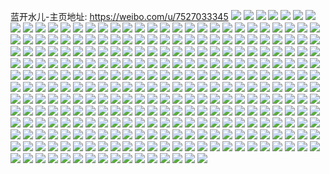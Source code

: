 蓝开水儿-主页地址: https://weibo.com/u/7527033345 
![](https://wx4.sinaimg.cn/mw2000/008doFdDgy1h9kwcr2he8j30u00u0gro.jpg) 
![](https://wx4.sinaimg.cn/mw2000/008doFdDgy1h9kwcq3qgpj30u0140wm3.jpg) 
![](https://wx4.sinaimg.cn/mw2000/008doFdDgy1h9kwcs4s2aj30u0140wlh.jpg) 
![](https://wx4.sinaimg.cn/mw2000/008doFdDgy1h9kwcw1njjj30u0140jyw.jpg) 
![](https://wx4.sinaimg.cn/mw2000/008doFdDgy1h9kwcum8jxj30u0140n4z.jpg) 
![](https://wx4.sinaimg.cn/mw2000/008doFdDgy1h9kwcx3u2sj30u014qn58.jpg) 
![](https://wx4.sinaimg.cn/mw2000/008doFdDgy1h9kwcz65j7j30u014wah5.jpg) 
![](https://wx4.sinaimg.cn/mw2000/008doFdDgy1h9kwd0ghe5j30u014fdnf.jpg) 
![](https://wx4.sinaimg.cn/mw2000/008doFdDgy1h9kwd1ytvqj30u018q7by.jpg) 
![](https://wx4.sinaimg.cn/mw2000/008doFdDgy1h9kwd3cx1zj30u0154ahn.jpg) 
![](https://wx4.sinaimg.cn/mw2000/008doFdDgy1h9kwct5ko0j30u0140tfd.jpg) 
![](https://wx4.sinaimg.cn/mw2000/008doFdDgy1h9kwd4grrnj30u00ujn2y.jpg) 
![](https://wx4.sinaimg.cn/mw2000/008doFdDgy1h9kwd5qtlsj30u01407c0.jpg) 
![](https://wx4.sinaimg.cn/mw2000/008doFdDgy1h9bwg6jjvhj32bc334npd.jpg) 
![](https://wx4.sinaimg.cn/mw2000/008doFdDgy1h9bcc46hd3j32bc334qv6.jpg) 
![](https://wx4.sinaimg.cn/mw2000/008doFdDgy1h9bcbymnm9j32bc334u0y.jpg) 
![](https://wx4.sinaimg.cn/mw2000/008doFdDgy1h9bcc1adudj32bc334b2a.jpg) 
![](https://wx4.sinaimg.cn/mw2000/008doFdDgy1h9bccld36lj32c0340kjo.jpg) 
![](https://wx4.sinaimg.cn/mw2000/008doFdDgy1h9bcch1m0yj33403401l2.jpg) 
![](https://wx4.sinaimg.cn/mw2000/008doFdDgy1h9bccpged6j32c0340hdw.jpg) 
![](https://wx4.sinaimg.cn/mw2000/008doFdDgy1h9bccb9w7oj32bc334hdu.jpg) 
![](https://wx4.sinaimg.cn/mw2000/008doFdDgy1h9bcbvphcrj32bc3341kz.jpg) 
![](https://wx4.sinaimg.cn/mw2000/008doFdDgy1h9bcc73qelj32bc334npe.jpg) 
![](https://wx4.sinaimg.cn/mw2000/008doFdDgy1h91h5tkaxxj31sc2dsqv5.jpg) 
![](https://wx4.sinaimg.cn/mw2000/008doFdDgy1h8hk0pdqapj31900u013o.jpg) 
![](https://wx4.sinaimg.cn/mw2000/008doFdDgy1h8al89mdkdj30u0142qam.jpg) 
![](https://wx4.sinaimg.cn/mw2000/008doFdDgy1h8al8aglvaj31420u0q8y.jpg) 
![](https://wx4.sinaimg.cn/mw2000/008doFdDgy1h8al8bb8cjj30u00v7gpt.jpg) 
![](https://wx4.sinaimg.cn/mw2000/008doFdDgy1h8al88kt0zj30u00u0gr7.jpg) 
![](https://wx4.sinaimg.cn/mw2000/008doFdDgy1h7sx4acrhej30t40t0goz.jpg) 
![](https://wx4.sinaimg.cn/mw2000/008doFdDgy1h7sx4l7ecnj30vc0skadm.jpg) 
![](https://wx4.sinaimg.cn/mw2000/008doFdDgy1h7sx4qn2o9j30rw0s8tbu.jpg) 
![](https://wx4.sinaimg.cn/mw2000/008doFdDgy1h7kalnv3kxj315o33anpd.jpg) 
![](https://wx4.sinaimg.cn/mw2000/008doFdDgy1h7kalpwpxgj32c0340e82.jpg) 
![](https://wx4.sinaimg.cn/mw2000/008doFdDgy1h7kaltk35kj315o2nkx6p.jpg) 
![](https://wx4.sinaimg.cn/mw2000/008doFdDgy1h7kalvfnauj32b8331u0x.jpg) 
![](https://wx4.sinaimg.cn/mw2000/008doFdDgy1h7kalwyh5jj31sc2ds4qq.jpg) 
![](https://wx4.sinaimg.cn/mw2000/008doFdDgy1h7kalyvx6pj32d935shdu.jpg) 
![](https://wx4.sinaimg.cn/mw2000/008doFdDgy1h7kam07pblj31sc2dsx6p.jpg) 
![](https://wx4.sinaimg.cn/mw2000/008doFdDgy1h7kam20v6jj31sc2dsx6p.jpg) 
![](https://wx4.sinaimg.cn/mw2000/008doFdDgy1h7kam4f3czj31sc1schdt.jpg) 
![](https://wx4.sinaimg.cn/mw2000/008doFdDgy1h7awomtv8pj32c0340e82.jpg) 
![](https://wx4.sinaimg.cn/mw2000/008doFdDgy1h7awopx2q4j32c0340e82.jpg) 
![](https://wx4.sinaimg.cn/mw2000/008doFdDgy1h7aworg9m3j32c03407wi.jpg) 
![](https://wx4.sinaimg.cn/mw2000/008doFdDgy1h7awovso5nj32c0340wp0.jpg) 
![](https://wx4.sinaimg.cn/mw2000/008doFdDgy1h7awoxkfepj334135shdu.jpg) 
![](https://wx4.sinaimg.cn/mw2000/008doFdDgy1h7awozk6nrj333a35su0y.jpg) 
![](https://wx4.sinaimg.cn/mw2000/008doFdDgy1h7awp0vrplj31r62dbu0x.jpg) 
![](https://wx4.sinaimg.cn/mw2000/008doFdDgy1h7awp2gho0j32c03407wi.jpg) 
![](https://wx4.sinaimg.cn/mw2000/008doFdDgy1h7awp3blqhj31o025gb1t.jpg) 
![](https://wx4.sinaimg.cn/mw2000/008doFdDgy1h74tbget20j30k00zk3zy.jpg) 
![](https://wx4.sinaimg.cn/mw2000/008doFdDgy1h74tbdwg3zj30k00zkmyh.jpg) 
![](https://wx4.sinaimg.cn/mw2000/008doFdDgy1h74tbjigktj30k00zkdkc.jpg) 
![](https://wx4.sinaimg.cn/mw2000/008doFdDly1h6fbhvjujij30go0ch0tz.jpg) 
![](https://wx4.sinaimg.cn/mw2000/008doFdDly1h6eufzf4mdj30n01dstux.jpg) 
![](https://wx4.sinaimg.cn/mw2000/008doFdDly1h6eug0o32tj30n01dsk39.jpg) 
![](https://wx4.sinaimg.cn/mw2000/008doFdDly1h6b0k883xbj30zk1begte.jpg) 
![](https://wx4.sinaimg.cn/mw2000/008doFdDly1h6b0k8mawjj30u013zn1s.jpg) 
![](https://wx4.sinaimg.cn/mw2000/008doFdDly1h6b0k8v0i8j30zk1be42i.jpg) 
![](https://wx4.sinaimg.cn/mw2000/008doFdDly1h6b0k96bmkj30u012otab.jpg) 
![](https://wx4.sinaimg.cn/mw2000/008doFdDly1h68ze4gumdj31sc2cpgvz.jpg) 
![](https://wx4.sinaimg.cn/mw2000/008doFdDly1h68ze907aij31sc242wof.jpg) 
![](https://wx4.sinaimg.cn/mw2000/008doFdDly1h5o64keubij30u0298qhm.jpg) 
![](https://wx4.sinaimg.cn/mw2000/008doFdDly1h5o64l36yrj30u0140qaf.jpg) 
![](https://wx4.sinaimg.cn/mw2000/008doFdDly1h5o64m7tebj30u01anqdn.jpg) 
![](https://wx4.sinaimg.cn/mw2000/008doFdDly1h5o64mqzpgj31400u0n6r.jpg) 
![](https://wx4.sinaimg.cn/mw2000/008doFdDly1h5o64ngnzhj30u0140qet.jpg) 
![](https://wx4.sinaimg.cn/mw2000/008doFdDly1h5o64o2waxj30u0140wnw.jpg) 
![](https://wx4.sinaimg.cn/mw2000/008doFdDly1h5o64oreb0j31400u045l.jpg) 
![](https://wx4.sinaimg.cn/mw2000/008doFdDly1h5o64jabm4j31400u07bg.jpg) 
![](https://wx4.sinaimg.cn/mw2000/008doFdDly1h5o64peg2jj30u0140thn.jpg) 
![](https://wx4.sinaimg.cn/mw2000/008doFdDly1h5h6i7i2t4j30u0280n81.jpg) 
![](https://wx4.sinaimg.cn/mw2000/008doFdDly1h5h6i6kz53j30u01qi0yv.jpg) 
![](https://wx4.sinaimg.cn/mw2000/008doFdDly1h5h6i8n8n7j30u0280nbl.jpg) 
![](https://wx4.sinaimg.cn/mw2000/008doFdDly1h5h6ia02iij30u037n4g1.jpg) 
![](https://wx4.sinaimg.cn/mw2000/008doFdDly1h5h6ibex11j30u014947s.jpg) 
![](https://wx4.sinaimg.cn/mw2000/008doFdDly1h5h6icauy4j30u00zmdm1.jpg) 
![](https://wx4.sinaimg.cn/mw2000/008doFdDly1h5h6icufpij30u0140aep.jpg) 
![](https://wx4.sinaimg.cn/mw2000/008doFdDly1h5h6id96vkj30u01400ui.jpg) 
![](https://wx4.sinaimg.cn/mw2000/008doFdDly1h5h6ieeh77j30u014011w.jpg) 
![](https://wx4.sinaimg.cn/mw2000/008doFdDly1h4cn8i2ny8j32c0340e81.jpg) 
![](https://wx4.sinaimg.cn/mw2000/008doFdDly1h4cn8jo8pgj32c03407wi.jpg) 
![](https://wx4.sinaimg.cn/mw2000/008doFdDly1h4cn8h5t23j32c0340x6q.jpg) 
![](https://wx4.sinaimg.cn/mw2000/008doFdDly1h4cn8kny5bj31o71rq7wi.jpg) 
![](https://wx4.sinaimg.cn/mw2000/008doFdDly1h47vv3let7j30qy1amaio.jpg) 
![](https://wx4.sinaimg.cn/mw2000/008doFdDgy1h39fh0hx6vj30xc332e81.jpg) 
![](https://wx4.sinaimg.cn/mw2000/008doFdDgy1h39fh1eq5uj30xc3xzqv5.jpg) 
![](https://wx4.sinaimg.cn/mw2000/008doFdDgy1h39fh25zd8j30xc3pchdt.jpg) 
![](https://wx4.sinaimg.cn/mw2000/008doFdDgy1h39fh37rz7j30xc3pax6p.jpg) 
![](https://wx4.sinaimg.cn/mw2000/008doFdDgy1h39fh3r5scj30n00sxgw9.jpg) 
![](https://wx4.sinaimg.cn/mw2000/008doFdDgy1h39fh4wmlpj32c034qx6p.jpg) 
![](https://wx4.sinaimg.cn/mw2000/008doFdDgy1h39fh5ns3rj315o1tikiq.jpg) 
![](https://wx4.sinaimg.cn/mw2000/008doFdDgy1h39fh6a3hpj31sc2ds1kx.jpg) 
![](https://wx4.sinaimg.cn/mw2000/008doFdDgy1h39fgzse3xj32c0340e82.jpg) 
![](https://wx4.sinaimg.cn/mw2000/008doFdDgy1h1or6e3if1j32bc3341ky.jpg) 
![](https://wx4.sinaimg.cn/mw2000/008doFdDgy1h1or6f12w1j32bc3344qq.jpg) 
![](https://wx4.sinaimg.cn/mw2000/008doFdDgy1h1or6fuir9j32bc32i7wi.jpg) 
![](https://wx4.sinaimg.cn/mw2000/008doFdDgy1h1or6gicncj31sc2b8u0x.jpg) 
![](https://wx4.sinaimg.cn/mw2000/008doFdDgy1h1or6hghlnj31sc2dsnpd.jpg) 
![](https://wx4.sinaimg.cn/mw2000/008doFdDgy1h1or6iec8mj31oo28vhdt.jpg) 
![](https://wx4.sinaimg.cn/mw2000/008doFdDgy1h1or6d9x0oj32bc31yb2a.jpg) 
![](https://wx4.sinaimg.cn/mw2000/008doFdDgy1h1or6jgws3j32c036qx6p.jpg) 
![](https://wx4.sinaimg.cn/mw2000/008doFdDgy1h1or6kjmbcj32c0340hdu.jpg) 
![](https://wx4.sinaimg.cn/mw2000/008doFdDgy1h1m0jrbv1ij30u0140tg3.jpg) 
![](https://wx4.sinaimg.cn/mw2000/008doFdDgy1h1m0jps34uj30u01407as.jpg) 
![](https://wx4.sinaimg.cn/mw2000/008doFdDgy1h1m0js4wwwj30u0140gsc.jpg) 
![](https://wx4.sinaimg.cn/mw2000/008doFdDgy1h1m0jt6krwj30u0140qch.jpg) 
![](https://wx4.sinaimg.cn/mw2000/008doFdDgy1h1m0juadnfj30u0140dox.jpg) 
![](https://wx4.sinaimg.cn/mw2000/008doFdDgy1h1m0jvw3gaj30u01wadwy.jpg) 
![](https://wx4.sinaimg.cn/mw2000/008doFdDgy1h1m0jww8gsj30u014013a.jpg) 
![](https://wx4.sinaimg.cn/mw2000/008doFdDgy1h1m0jzw9b4j31400u07e9.jpg) 
![](https://wx4.sinaimg.cn/mw2000/008doFdDgy1h1m0k0z0aej31400u0wma.jpg) 
![](https://wx4.sinaimg.cn/mw2000/008doFdDgy1h14gokmq2hj32c0340x6q.jpg) 
![](https://wx4.sinaimg.cn/mw2000/008doFdDgy1h14golyca0j32c0340kjm.jpg) 
![](https://wx4.sinaimg.cn/mw2000/008doFdDgy1h14gongq4mj32c0340x6q.jpg) 
![](https://wx4.sinaimg.cn/mw2000/008doFdDgy1h14gooycvdj31sc2ct1kz.jpg) 
![](https://wx4.sinaimg.cn/mw2000/008doFdDgy1h14goq344aj31sc2dsnpe.jpg) 
![](https://wx4.sinaimg.cn/mw2000/008doFdDgy1h14goj8aj4j315o1qb1kx.jpg) 
![](https://wx4.sinaimg.cn/mw2000/008doFdDgy1gzwkkocosoj30u0190dri.jpg) 
![](https://wx4.sinaimg.cn/mw2000/008doFdDgy1gzwkkpry1oj30u0190n9a.jpg) 
![](https://wx4.sinaimg.cn/mw2000/008doFdDgy1gzwkksfbeoj30u0190n8q.jpg) 
![](https://wx4.sinaimg.cn/mw2000/008doFdDgy1gzwkktqbuij30u0190wq5.jpg) 
![](https://wx4.sinaimg.cn/mw2000/008doFdDgy1gzwkkr1ek0j30u0190dpv.jpg) 
![](https://wx4.sinaimg.cn/mw2000/008doFdDgy1gzwkkma8orj30u0190gwm.jpg) 
![](https://wx4.sinaimg.cn/mw2000/008doFdDgy1gzwkkvcfozj30u01904a3.jpg) 
![](https://wx4.sinaimg.cn/mw2000/008doFdDgy1gzwkkwudlzj30u0190k1n.jpg) 
![](https://wx4.sinaimg.cn/mw2000/008doFdDgy1gzsfcnsskej30u0140dmw.jpg) 
![](https://wx4.sinaimg.cn/mw2000/008doFdDgy1gzsfcpb2vej30u014xq8h.jpg) 
![](https://wx4.sinaimg.cn/mw2000/008doFdDgy1gzsfcwmbl7j30u016yjzu.jpg) 
![](https://wx4.sinaimg.cn/mw2000/008doFdDgy1gzsfcu0o7wj30u016uwkg.jpg) 
![](https://wx4.sinaimg.cn/mw2000/008doFdDgy1gzsfcslbmsj31400u00yj.jpg) 
![](https://wx4.sinaimg.cn/mw2000/008doFdDgy1gzsfcrpokmj30u01vitim.jpg) 
![](https://wx4.sinaimg.cn/mw2000/008doFdDgy1gzsfcve4l9j30u0140jyv.jpg) 
![](https://wx4.sinaimg.cn/mw2000/008doFdDgy1gzsfcqepj1j30u0140n3c.jpg) 
![](https://wx4.sinaimg.cn/mw2000/008doFdDgy1gzsfcmnerkj30u0140dne.jpg) 
![](https://wx4.sinaimg.cn/mw2000/008doFdDgy1gzkavr8x07j30n01jy7nb.jpg) 
![](https://wx4.sinaimg.cn/mw2000/008doFdDgy1gzkavs9cplj30u0140jxz.jpg) 
![](https://wx4.sinaimg.cn/mw2000/008doFdDgy1gzkavsn570j30u017k7a3.jpg) 
![](https://wx4.sinaimg.cn/mw2000/008doFdDgy1gzbxtch96oj30jx0jxwft.jpg) 
![](https://wx4.sinaimg.cn/mw2000/008doFdDgy1gx29a9qi60j31sc2ds1ky.jpg) 
![](https://wx4.sinaimg.cn/mw2000/008doFdDgy1gx29a6y5iwj31kw2dcx6p.jpg) 
![](https://wx4.sinaimg.cn/mw2000/008doFdDgy1gwrrtovn0uj31sc2dskjl.jpg) 
![](https://wx4.sinaimg.cn/mw2000/008doFdDgy1gwrrttvs7rj31sc2dse82.jpg) 
![](https://wx4.sinaimg.cn/mw2000/008doFdDgy1gwrrtvf4bcj31sc2ds7wh.jpg) 
![](https://wx4.sinaimg.cn/mw2000/008doFdDgy1gwrrtjfbzij31sc2ds7wh.jpg) 
![](https://wx4.sinaimg.cn/mw2000/008doFdDgy1gwa5i81r8yj32c0340b29.jpg) 
![](https://wx4.sinaimg.cn/mw2000/008doFdDgy1gwa5iaey16j32c0340qv6.jpg) 
![](https://wx4.sinaimg.cn/mw2000/008doFdDgy1gwa5j4eztuj32c02c07wi.jpg) 
![](https://wx4.sinaimg.cn/mw2000/008doFdDgy1gvwmjqmy3pj30u01bj11l.jpg) 
![](https://wx4.sinaimg.cn/mw2000/008doFdDgy1gvtqrbgvdcj30xc2bcnob.jpg) 
![](https://wx4.sinaimg.cn/mw2000/008doFdDgy1gvtqra1j06j32c02c0kjl.jpg) 
![](https://wx4.sinaimg.cn/mw2000/008doFdDgy1gvtqrc613ej30xc1wre40.jpg) 
![](https://wx4.sinaimg.cn/mw2000/008doFdDgy1gvtqrfx1dlj32ls4mo1l0.jpg) 
![](https://wx4.sinaimg.cn/mw2000/008doFdDgy1gvtqrhetvzj33402biqv5.jpg) 
![](https://wx4.sinaimg.cn/mw2000/008doFdDgy1gvtqrhw3l1j30n01dsgud.jpg) 
![](https://wx4.sinaimg.cn/mw2000/008doFdDgy1gvmam84f55j60n01ds47y02.jpg) 
![](https://wx4.sinaimg.cn/mw2000/008doFdDgy1gvmam71unuj60n01dstiw02.jpg) 
![](https://wx4.sinaimg.cn/mw2000/008doFdDgy1gvlr3ybyfzj61sc2fihdu02.jpg) 
![](https://wx4.sinaimg.cn/mw2000/008doFdDgy1gvlr3whazbj61sc2dshdu02.jpg) 
![](https://wx4.sinaimg.cn/mw2000/008doFdDgy1gvlr3zoza8j62c0340x6p02.jpg) 
![](https://wx4.sinaimg.cn/mw2000/008doFdDgy1gvjx5y25usj62c0340kjl02.jpg) 
![](https://wx4.sinaimg.cn/mw2000/008doFdDgy1gvjx5ylp80j60k00k0js602.jpg) 
![](https://wx4.sinaimg.cn/mw2000/008doFdDgy1gvf6yecl7xj61sc2dsb2a02.jpg) 
![](https://wx4.sinaimg.cn/mw2000/008doFdDgy1gvf6yfogjej62c0340e8102.jpg) 
![](https://wx4.sinaimg.cn/mw2000/008doFdDgy1gvf6yh89uej61sc2ds00002.jpg) 
![](https://wx4.sinaimg.cn/mw2000/008doFdDgy1gvf6yibq9pj610n1p3x4n02.jpg) 
![](https://wx4.sinaimg.cn/mw2000/008doFdDgy1gvf6ykgzqwj62c02c01ky02.jpg) 
![](https://wx4.sinaimg.cn/mw2000/008doFdDgy1gvf6yispxkj60mr12s46602.jpg) 
![](https://wx4.sinaimg.cn/mw2000/008doFdDgy1gv2ludn5v2j604q04q3ya02.jpg) 
![](https://wx4.sinaimg.cn/mw2000/008doFdDgy1gv1gc7j0n1j60u011d10902.jpg) 
![](https://wx4.sinaimg.cn/mw2000/008doFdDgy1gv1gc8eul8j60u01400zf02.jpg) 
![](https://wx4.sinaimg.cn/mw2000/008doFdDgy1gv1gc9w10gj60u014045e02.jpg) 
![](https://wx4.sinaimg.cn/mw2000/008doFdDgy1gv1gcaqwioj60u01407bx02.jpg) 
![](https://wx4.sinaimg.cn/mw2000/008doFdDgy1gv1gcbkelxj60u0131qb302.jpg) 
![](https://wx4.sinaimg.cn/mw2000/008doFdDgy1gv1gccium9j60u01407fc02.jpg) 
![](https://wx4.sinaimg.cn/mw2000/008doFdDgy1gv0brjsgxpj61ds0n00w402.jpg) 
![](https://wx4.sinaimg.cn/mw2000/008doFdDgy1gv0bs8kg5nj61ds0n0gp402.jpg) 
![](https://wx4.sinaimg.cn/mw2000/008doFdDgy1guu7j2ak4uj604q04q3ya02.jpg) 
![](https://wx4.sinaimg.cn/mw2000/008doFdDgy1guoqgebcw2j60u0140jzv02.jpg) 
![](https://wx4.sinaimg.cn/mw2000/008doFdDgy1guoqgfmw6mj60u0140qbw02.jpg) 
![](https://wx4.sinaimg.cn/mw2000/008doFdDgy1guoqgh9s7fj60u014044o02.jpg) 
![](https://wx4.sinaimg.cn/mw2000/008doFdDgy1gufchxfv9zj60uq15sgwe02.jpg) 
![](https://wx4.sinaimg.cn/mw2000/008doFdDgy1gufchxwujoj60qv105qbo02.jpg) 
![](https://wx4.sinaimg.cn/mw2000/008doFdDgy1gufci1kfd9j61sc2dsnpd02.jpg) 
![](https://wx4.sinaimg.cn/mw2000/008doFdDgy1gufci2dexkj60xc2c7ax902.jpg) 
![](https://wx4.sinaimg.cn/mw2000/008doFdDgy1gufci3b04hj60xc2ulb2902.jpg) 
![](https://wx4.sinaimg.cn/mw2000/008doFdDgy1gufchwy2wbj60xc238twb02.jpg) 
![](https://wx4.sinaimg.cn/mw2000/008doFdDgy1gufci5jrkrj61xf2klx6p02.jpg) 
![](https://wx4.sinaimg.cn/mw2000/008doFdDgy1gufci8dl79j62bb3334qt02.jpg) 
![](https://wx4.sinaimg.cn/mw2000/008doFdDgy1gufci9jylqj63342bcx6p02.jpg) 
![](https://wx4.sinaimg.cn/mw2000/008doFdDgy1gufciaco7vj61eh2bc4qp02.jpg) 
![](https://wx4.sinaimg.cn/mw2000/008doFdDgy1gufcid5o8oj63332bbu1102.jpg) 
![](https://wx4.sinaimg.cn/mw2000/008doFdDgy1gufci0946ij61t01scu0x02.jpg) 
![](https://wx4.sinaimg.cn/mw2000/008doFdDgy1gu9k9wii0ej62c034015p02.jpg) 
![](https://wx4.sinaimg.cn/mw2000/008doFdDgy1gtzzr8ej0mj60u01s7tig02.jpg) 
![](https://wx4.sinaimg.cn/mw2000/008doFdDgy1gtzzr929uzj60u02hydte02.jpg) 
![](https://wx4.sinaimg.cn/mw2000/008doFdDgy1gtxer6lqk2j63342bcnph02.jpg) 
![](https://wx4.sinaimg.cn/mw2000/008doFdDgy1gtxer282gcj63342bchdx02.jpg) 
![](https://wx4.sinaimg.cn/mw2000/008doFdDgy1gtth5gogm1j60n01dstt502.jpg) 
![](https://wx4.sinaimg.cn/mw2000/008doFdDgy1grlncmu7utj30u0140n7n.jpg) 
![](https://wx4.sinaimg.cn/mw2000/008doFdDgy1grlncnw6m8j60u015gwqd02.jpg) 
![](https://wx4.sinaimg.cn/mw2000/008doFdDgy1grlncow0kuj30u0140k13.jpg) 
![](https://wx4.sinaimg.cn/mw2000/008doFdDgy1grlncqnzayj30u0140qbd.jpg) 
![](https://wx4.sinaimg.cn/mw2000/008doFdDgy1grlncryeq1j30u0140k59.jpg) 
![](https://wx4.sinaimg.cn/mw2000/008doFdDgy1grlnct4jq0j60u0140tlc02.jpg) 
![](https://wx4.sinaimg.cn/mw2000/008doFdDgy1grlncuti39j30u01jnwwd.jpg) 
![](https://wx4.sinaimg.cn/mw2000/008doFdDgy1grlncw6ttij31400u0dok.jpg) 
![](https://wx4.sinaimg.cn/mw2000/008doFdDgy1grlncxfhyej30u0168nan.jpg) 
![](https://wx4.sinaimg.cn/mw2000/008doFdDgy1grlncyqhnuj30u01407en.jpg) 
![](https://wx4.sinaimg.cn/mw2000/008doFdDgy1grlnczykwwj60u0140guw02.jpg) 
![](https://wx4.sinaimg.cn/mw2000/008doFdDgy1grlncjw99vj30u0140k19.jpg) 
![](https://wx4.sinaimg.cn/mw2000/008doFdDgy1grlnd139nuj30u00u0dnh.jpg) 
![](https://wx4.sinaimg.cn/mw2000/008doFdDgy1grlnd31icij30u0140gww.jpg) 
![](https://wx4.sinaimg.cn/mw2000/008doFdDgy1grlnd4a7pnj60u0140wpu02.jpg) 
![](https://wx4.sinaimg.cn/mw2000/008doFdDgy1grlnd5c9laj31400u047r.jpg) 
![](https://wx4.sinaimg.cn/mw2000/008doFdDgy1grlnd6kxn9j30u014013e.jpg) 
![](https://wx4.sinaimg.cn/mw2000/008doFdDgy1grlnd7kbqyj30u0140qcv.jpg) 
![](https://wx4.sinaimg.cn/mw2000/008doFdDgy1graxi2sdmhj30u0140139.jpg) 
![](https://wx4.sinaimg.cn/mw2000/008doFdDgy1graxi3sosuj30u0140tiz.jpg) 
![](https://wx4.sinaimg.cn/mw2000/008doFdDgy1graxi4sep8j30u0140n7m.jpg) 
![](https://wx4.sinaimg.cn/mw2000/008doFdDgy1graxi1u03pj30u017ngv7.jpg) 
![](https://wx4.sinaimg.cn/mw2000/008doFdDgy1graxi61uxkj30u019htom.jpg) 
![](https://wx4.sinaimg.cn/mw2000/008doFdDgy1graxi6ykgvj30u01417e8.jpg) 
![](https://wx4.sinaimg.cn/mw2000/008doFdDgy1graxi8j26zj30u0141dr6.jpg) 
![](https://wx4.sinaimg.cn/mw2000/008doFdDgy1graxi9ewv8j30u014012c.jpg) 
![](https://wx4.sinaimg.cn/mw2000/008doFdDgy1graxia5ztyj61400u046p02.jpg) 
![](https://wx4.sinaimg.cn/mw2000/008doFdDgy1gr6mrbm163j30n01dskjn.jpg) 
![](https://wx4.sinaimg.cn/mw2000/008doFdDgy1gr6mrn64hjj60n01ds7wj02.jpg) 
![](https://wx4.sinaimg.cn/mw2000/008doFdDgy1gr6ms5megtj30n01dsu0z.jpg) 
![](https://wx4.sinaimg.cn/mw2000/008doFdDgy1gr6mqoc1iej30n01dsqv7.jpg) 
![](https://wx4.sinaimg.cn/mw2000/008doFdDgy1gr6msw12puj30n01dsnpf.jpg) 
![](https://wx4.sinaimg.cn/mw2000/008doFdDgy1gr6mtdr6s0j30n01ds4qr.jpg) 
![](https://wx4.sinaimg.cn/mw2000/008doFdDgy1gr6mtt9ei5j30n01dsx6r.jpg) 
![](https://wx4.sinaimg.cn/mw2000/008doFdDgy1gr6mu2p4zcj30n01dsnpe.jpg) 
![](https://wx4.sinaimg.cn/mw2000/008doFdDgy1gqwai12497j31kw2dcqv5.jpg) 
![](https://wx4.sinaimg.cn/mw2000/008doFdDgy1gqwai2b3koj31kw2dcqv5.jpg) 
![](https://wx4.sinaimg.cn/mw2000/008doFdDgy1gqwahz39exj30yy1bq4fu.jpg) 
![](https://wx4.sinaimg.cn/mw2000/008doFdDgy1gqwai36cghj30wo16q7bw.jpg) 
![](https://wx4.sinaimg.cn/mw2000/008doFdDgy1gqwai58a6mj31kw2dce85.jpg) 
![](https://wx4.sinaimg.cn/mw2000/008doFdDgy1gq7od9jva7j30u0190ajr.jpg) 
![](https://wx4.sinaimg.cn/mw2000/008doFdDgy1gq556zb5v3j30n01dskjl.jpg) 
![](https://wx4.sinaimg.cn/mw2000/008doFdDgy1gq556ya1i9j30n01dsb29.jpg) 
![](https://wx4.sinaimg.cn/mw2000/008doFdDgy1gptyrmz7izj3239340b2a.jpg) 
![](https://wx4.sinaimg.cn/mw2000/008doFdDgy1gptyrnl4dhj30n01bo7fi.jpg) 
![](https://wx4.sinaimg.cn/mw2000/008doFdDgy1gptyrp6h1fj32393401kz.jpg) 
![](https://wx4.sinaimg.cn/mw2000/008doFdDgy1gptyrpt24dj30n01br48x.jpg) 
![](https://wx4.sinaimg.cn/mw2000/008doFdDgy1gptyrskdtoj3239340e82.jpg) 
![](https://wx4.sinaimg.cn/mw2000/008doFdDgy1gptyrq94ikj30n00vutez.jpg) 
![](https://wx4.sinaimg.cn/mw2000/008doFdDgy1gptyrqof4wj30n00vqq8w.jpg) 
![](https://wx4.sinaimg.cn/mw2000/008doFdDgy1gptyrr52r8j30n01braln.jpg) 
![](https://wx4.sinaimg.cn/mw2000/008doFdDgy1gptyrudx1lj3340239hdv.jpg) 
![](https://wx4.sinaimg.cn/mw2000/008doFdDgy1gptyrwem5kj3239340e83.jpg) 
![](https://wx4.sinaimg.cn/mw2000/008doFdDgy1gptyrl9tbbj32393404qr.jpg) 
![](https://wx4.sinaimg.cn/mw2000/008doFdDgy1gptyryfihuj3340239qv6.jpg) 
![](https://wx4.sinaimg.cn/mw2000/008doFdDgy1gpqmvm9efnj31900u044n.jpg) 
![](https://wx4.sinaimg.cn/mw2000/008doFdDgy1gpqmvutfxfj31900u0n3p.jpg) 
![](https://wx4.sinaimg.cn/mw2000/008doFdDgy1gpqmvvf0phj30u0190dky.jpg) 
![](https://wx4.sinaimg.cn/mw2000/008doFdDgy1gpqmvwdat7j30u019ktel.jpg) 
![](https://wx4.sinaimg.cn/mw2000/008doFdDgy1gpqmvl5lvvj31900u0jxd.jpg) 
![](https://wx4.sinaimg.cn/mw2000/008doFdDgy1gpqmvxfbtvj30u0190wmq.jpg) 
![](https://wx4.sinaimg.cn/mw2000/008doFdDgy1gpqmvyzdlgj30u0190ahz.jpg) 
![](https://wx4.sinaimg.cn/mw2000/008doFdDgy1gpqmvzsrjlj30u016bahd.jpg) 
![](https://wx4.sinaimg.cn/mw2000/008doFdDgy1gpqmw110r0j30u0190dnk.jpg) 
![](https://wx4.sinaimg.cn/mw2000/008doFdDgy1gpq5bnywdoj30u0140aj7.jpg) 
![](https://wx4.sinaimg.cn/mw2000/008doFdDgy1gpq5bmveklj30u013tthq.jpg) 
![](https://wx4.sinaimg.cn/mw2000/008doFdDgy1gpq5bp2kzkj30u015wtid.jpg) 
![](https://wx4.sinaimg.cn/mw2000/008doFdDgy1gpq5bq9l0bj30u013u7em.jpg) 
![](https://wx4.sinaimg.cn/mw2000/008doFdDgy1gpq5brj5qqj30u0147gw3.jpg) 
![](https://wx4.sinaimg.cn/mw2000/008doFdDgy1gpq5bt1jiqj30u0135wpe.jpg) 
![](https://wx4.sinaimg.cn/mw2000/008doFdDgy1gpq5bu9nk4j30u014012i.jpg) 
![](https://wx4.sinaimg.cn/mw2000/008doFdDgy1gpq5bv9vlij30u013xdpc.jpg) 
![](https://wx4.sinaimg.cn/mw2000/008doFdDgy1gpq5bw8wepj30u014012j.jpg) 
![](https://wx4.sinaimg.cn/mw2000/008doFdDly1gp5jqhljtaj30n01yvao5.jpg) 
![](https://wx4.sinaimg.cn/mw2000/008doFdDly1gp5jq5sltpj30n00zg441.jpg) 
![](https://wx4.sinaimg.cn/mw2000/008doFdDly1gp5jqmhff0j30n01pdqg3.jpg) 
![](https://wx4.sinaimg.cn/mw2000/008doFdDly1gp5jqnc3txj30n00zgwkr.jpg) 
![](https://wx4.sinaimg.cn/mw2000/008doFdDly1gp5jqt5m24j31400u0to0.jpg) 
![](https://wx4.sinaimg.cn/mw2000/008doFdDly1gp5jqyjrjaj30n00zggsr.jpg) 
![](https://wx4.sinaimg.cn/mw2000/008doFdDly1gp5jr3u3fbj30u01407ef.jpg) 
![](https://wx4.sinaimg.cn/mw2000/008doFdDly1gp5jr9kc4tj30n00z710z.jpg) 
![](https://wx4.sinaimg.cn/mw2000/008doFdDly1gp5jrf0vkgj31400u0tps.jpg) 
![](https://wx4.sinaimg.cn/mw2000/008doFdDly1gp0pnl0lw3j332e2bu1ky.jpg) 
![](https://wx4.sinaimg.cn/mw2000/008doFdDly1gp0pnlik7gj30n00y8dvi.jpg) 
![](https://wx4.sinaimg.cn/mw2000/008doFdDly1gp0pnn0unsj32m72c0u0z.jpg) 
![](https://wx4.sinaimg.cn/mw2000/008doFdDly1gp0pnomaqcj32w8265u0y.jpg) 
![](https://wx4.sinaimg.cn/mw2000/008doFdDly1gp0pnil6a5j33332bbnpg.jpg) 
![](https://wx4.sinaimg.cn/mw2000/008doFdDly1gp0pnr8sauj33332bb4qs.jpg) 
![](https://wx4.sinaimg.cn/mw2000/008doFdDly1gp0pnst39bj32y32a1u0x.jpg) 
![](https://wx4.sinaimg.cn/mw2000/008doFdDly1gp0pnui1wsj32o82o8qv6.jpg) 
![](https://wx4.sinaimg.cn/mw2000/008doFdDly1gp0pnw9c77j33332bbhdv.jpg) 
![](https://wx4.sinaimg.cn/mw2000/008doFdDly1goxkoznxfvj32c03404qs.jpg) 
![](https://wx4.sinaimg.cn/mw2000/008doFdDly1goxkp3o45xj32c03404qt.jpg) 
![](https://wx4.sinaimg.cn/mw2000/008doFdDly1goxkowzlskj322o3407wj.jpg) 
![](https://wx4.sinaimg.cn/mw2000/008doFdDly1goxkp5hko7j32c03404qr.jpg) 
![](https://wx4.sinaimg.cn/mw2000/008doFdDly1goplcehwekj30u00u0ahi.jpg) 
![](https://wx4.sinaimg.cn/mw2000/008doFdDly1goplc5t7ojj30u00u0107.jpg) 
![](https://wx4.sinaimg.cn/mw2000/008doFdDly1golk5sz736j31400u0k4r.jpg) 
![](https://wx4.sinaimg.cn/mw2000/008doFdDly1golk5rshmyj31400u0117.jpg) 
